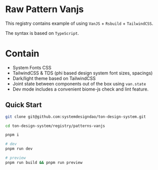 # Raw Pattern Vanjs

This registry contains example of using `VanJS` + `Rsbuild` + `TailwindCSS`.

The syntax is based on `TypeScript`.

# Contain

- System Fonts CSS
- TailwindCSS & TDS (phi based design system font sizes, spacings)
- Dark/light theme based on TailwindCSS
- Joint state between components out of the box using `van.state`
- Dev mode includes a convenient biome-js check and lint feature.

## Quick Start

```bash
git clone git@github.com:systemdesigndao/ton-design-system.git

cd ton-design-system/registry/patterns-vanjs

pnpm i

# dev
pnpm run dev

# preview
pnpm run build && pnpm run preview 
```